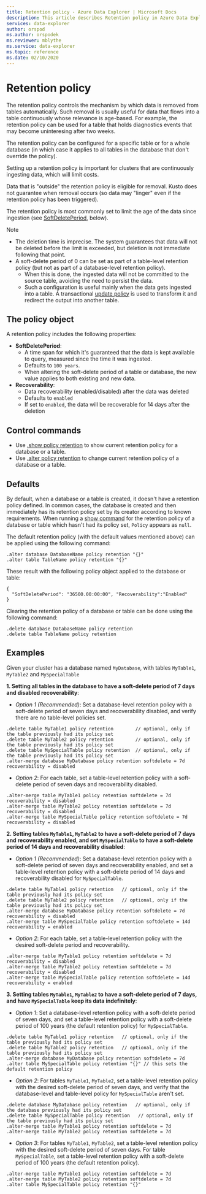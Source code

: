 ```yaml
---
title: Retention policy - Azure Data Explorer | Microsoft Docs
description: This article describes Retention policy in Azure Data Explorer.
services: data-explorer
author: orspod
ms.author: orspodek
ms.reviewer: mblythe
ms.service: data-explorer
ms.topic: reference
ms.date: 02/10/2020
---
```

# Retention policy

The retention policy controls the mechanism by which data is removed from tables automatically.
Such removal is usually useful for data that flows into a table continuously whose relevance
is age-based. For example, the retention policy can be used for a table that holds diagnostics
events that may become uninteresing after two weeks.

The retention policy can be configured for a specific table or for a whole database
(in which case it applies to all tables in the database that don't override the policy).

Setting up a retention policy is important for clusters that are continuously ingesting
data, which will limit costs.

Data that is "outside" the retention policy is eligible for removal. Kusto does not
guarantee when removal occurs (so data may "linger" even if the retention policy has been triggered).

The retention policy is most commonly set to limit the age of the data since ingestion
(see [SoftDeletePeriod](#the-policy-object), below).

> [!NOTE]
> * The deletion time is imprecise. The system guarantees that data will not be
deleted before the limit is exceeded, but deletion is not immediate following that point.
> * A soft-delete period of 0 can be set as part of a table-level retention policy (but not as part of a database-level retention policy).
>	* When this is done, the ingested data will not be committed to the source table, avoiding the need to persist the data.
>	* Such a configuration is useful mainly when the data gets ingested into a table.
>	A transactional [update policy](updatepolicy.md) is used to transform it and redirect the output into another table.

## The policy object

A retention policy includes the following properties:

* **SoftDeletePeriod**:
    * A time span for which it's guaranteed that the data is kept available to query, measured since the time it was ingested.
    * Defaults to `100 years`.
    * When altering the soft-delete period of a table or database, the new value applies to both existing and new data.
* **Recoverability**:
    * Data recoverability (enabled/disabled) after the data was deleted
    * Defaults to `enabled`
    * If set to `enabled`, the data will be recoverable for 14 days after the deletion

## Control commands

* Use [.show policy retention](../management/retention-policy.md) to show current retention
policy for a database or a table.
* Use [.alter policy retention](../management/retention-policy.md) to change current 
retention policy of a database or a table.

## Defaults

By default, when a database or a table is created, it doesn't have a retention policy defined.
In common cases, the database is created and then immediately has its retention policy set by its creator according to known requirements.
When running a [show command](../management/retention-policy.md) for the retention policy of a database or table 
which hasn't had its policy set, `Policy` appears as `null`.

The default retention policy (with the default values mentioned above) can be applied using the following command:

```
.alter database DatabaseName policy retention "{}"
.alter table TableName policy retention "{}"
```

These result with the following policy object applied to the database or table:

```
{
  "SoftDeletePeriod": "36500.00:00:00", "Recoverability":"Enabled"
}
```

Clearing the retention policy of a database or table can be done using the following command:

```
.delete database DatabaseName policy retention
.delete table TableName policy retention
```

## Examples

Given your cluster has a database named `MyDatabase`, with tables `MyTable1`, `MyTable2` and `MySpecialTable`

**1. Setting all tables in the database to have a soft-delete period of 7 days and disabled recoverability**:

* *Option 1 (Recommended)*: Set a database-level retention policy with a soft-delete period of seven days and recoverability disabled, and verify there are no table-level policies set.

```
.delete table MyTable1 policy retention        // optional, only if the table previously had its policy set
.delete table MyTable2 policy retention        // optional, only if the table previously had its policy set
.delete table MySpecialTable policy retention  // optional, only if the table previously had its policy set
.alter-merge database MyDatabase policy retention softdelete = 7d recoverability = disabled
```

* *Option 2*: For each table, set a table-level retention policy with a soft-delete period of seven days and recoverability disabled.

```
.alter-merge table MyTable1 policy retention softdelete = 7d recoverability = disabled
.alter-merge table MyTable2 policy retention softdelete = 7d recoverability = disabled
.alter-merge table MySpecialTable policy retention softdelete = 7d recoverability = disabled
```

**2. Setting tables `MyTable1`, `MyTable2` to have a soft-delete period of 7 days and recoverability enabled, and set `MySpecialTable` to have a soft-delete period of 14 days and recoverability disabled**:

* *Option 1 (Recommended)*: Set a database-level retention policy with a soft-delete period of seven days and recoverability enabled, and set a table-level retention policy with a 
soft-delete period of 14 days and recoverability disabled for `MySpecialTable`.

```
.delete table MyTable1 policy retention   // optional, only if the table previously had its policy set
.delete table MyTable2 policy retention   // optional, only if the table previously had its policy set
.alter-merge database MyDatabase policy retention softdelete = 7d recoverability = disabled
.alter-merge table MySpecialTable policy retention softdelete = 14d recoverability = enabled
```

* *Option 2*: For each table, set a table-level retention policy with the desired soft-delete period and recoverability.

```
.alter-merge table MyTable1 policy retention softdelete = 7d recoverability = disabled
.alter-merge table MyTable2 policy retention softdelete = 7d recoverability = disabled
.alter-merge table MySpecialTable policy retention softdelete = 14d recoverability = enabled
```

**3. Setting tables `MyTable1`, `MyTable2` to have a soft-delete period of 7 days, and have `MySpecialTable` keep its data indefinitely**:

* *Option 1*: Set a database-level retention policy with a soft-delete period of seven days, and set a table-level retention policy with a 
soft-delete period of 100 years (the default retention policy) for `MySpecialTable`.

```
.delete table MyTable1 policy retention   // optional, only if the table previously had its policy set
.delete table MyTable2 policy retention   // optional, only if the table previously had its policy set
.alter-merge database MyDatabase policy retention softdelete = 7d
.alter table MySpecialTable policy retention "{}" // this sets the default retention policy
```

* *Option 2*: For tables `MyTable1`, `MyTable2`, set a table-level retention policy with the desired soft-delete period of seven days, and verify that the 
database-level and table-level policy for `MySpecialTable` aren't set.

```
.delete database MyDatabase policy retention   // optional, only if the database previously had its policy set
.delete table MySpecialTable policy retention   // optional, only if the table previously had its policy set
.alter-merge table MyTable1 policy retention softdelete = 7d
.alter-merge table MyTable2 policy retention softdelete = 7d
```

* *Option 3*: For tables `MyTable1`, `MyTable2`, set a table-level retention policy with the desired soft-delete period of seven days. For table 
`MySpecialTable`, set a table-level retention policy with a soft-delete period of 100 years (the default retention policy).

```
.alter-merge table MyTable1 policy retention softdelete = 7d
.alter-merge table MyTable2 policy retention softdelete = 7d
.alter table MySpecialTable policy retention "{}"
```